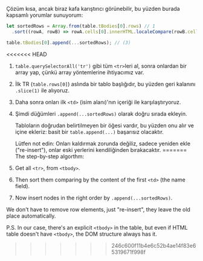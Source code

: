 Çözüm kısa, ancak biraz kafa karıştırıcı görünebilir, bu yüzden burada kapsamlı yorumlar sunuyorum:

```js
let sortedRows = Array.from(table.tBodies[0].rows) // 1
  .sort((rowA, rowB) => rowA.cells[0].innerHTML.localeCompare(rowB.cells[0].innerHTML));

table.tBodies[0].append(...sortedRows); // (3)
```

<<<<<<< HEAD
1. `table.querySelectorAll('tr')` gibi tüm `<tr>`leri al, sonra onlardan bir array yap,  çünkü array yöntemlerine ihtiyacımız var.
2. İlk TR (`table.rows[0]`) aslında bir tablo başlığıdır, bu yüzden geri kalanını `.slice(1)` ile alıyoruz.
3. Daha sonra onları ilk `<td>` (isim alanı)'nın içeriği ile karşılaştıryoruz.
4. Şimdi düğümleri `.append(...sortedRows)` olarak doğru sırada ekleyin.

    Tabloların doğrudan belirtilmeyen bir <tbody> öğesi vardır, bu yüzden onu alır ve içine ekleriz: basit bir `table.append(...)` başarısız olacaktır.
  
    Lütfen not edin: Onları kaldırmak zorunda değiliz, sadece yeniden ekle ("re-insert"), onlar eski yerlerini kendiliğinden bırakacaktır.
=======
The step-by-step algorthm:

1. Get all `<tr>`, from `<tbody>`.
2. Then sort them comparing by the content of the first `<td>` (the name field).
3. Now insert nodes in the right order by `.append(...sortedRows)`.

We don't have to remove row elements, just "re-insert", they leave the old place automatically.

P.S. In our case, there's an explicit `<tbody>` in the table, but even if HTML table doesn't have `<tbody>`, the DOM structure always has it.
>>>>>>> 246c600f11b4e6c52b4ae14f83e65319671f998f
